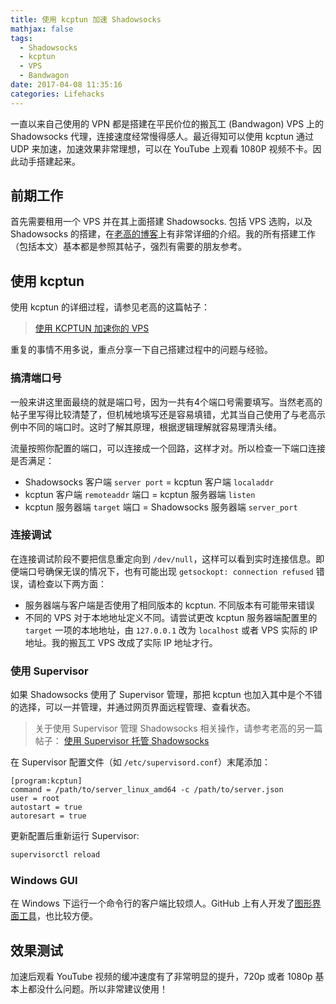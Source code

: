 ```yaml
---
title: 使用 kcptun 加速 Shadowsocks
mathjax: false
tags:
  - Shadowsocks
  - kcptun
  - VPS
  - Bandwagon
date: 2017-04-08 11:35:16
categories: Lifehacks
---
```


一直以来自己使用的 VPN 都是搭建在平民价位的搬瓦工 (Bandwagon) VPS 上的 Shadowsocks 代理，连接速度经常慢得感人。最近得知可以使用 kcptun 通过 UDP 来加速，加速效果非常理想，可以在 YouTube 上观看 1080P 视频不卡。因此动手搭建起来。

<!-- more -->

## 前期工作

首先需要租用一个 VPS 并在其上面搭建 Shadowsocks. 包括 VPS 选购，以及 Shadowsocks 的搭建，在[老高的博客](https://blog.phpgao.com/)上有非常详细的介绍。我的所有搭建工作（包括本文）基本都是参照其帖子，强烈有需要的朋友参考。

## 使用 kcptun

使用 kcptun 的详细过程，请参见老高的这篇帖子：
> [使用 KCPTUN 加速你的 VPS](https://blog.phpgao.com/kcptun.html)

重复的事情不用多说，重点分享一下自己搭建过程中的问题与经验。

### 搞清端口号
一般来讲这里面最绕的就是端口号，因为一共有4个端口号需要填写。当然老高的帖子里写得比较清楚了，但机械地填写还是容易填错，尤其当自己使用了与老高示例中不同的端口时。这时了解其原理，根据逻辑理解就容易理清头绪。

流量按照你配置的端口，可以连接成一个回路，这样才对。所以检查一下端口连接是否满足：
- Shadowsocks 客户端 `server port` = kcptun 客户端 `localaddr`
- kcptun 客户端 `remoteaddr` 端口 = kcptun 服务器端 `listen`
- kcptun 服务器端 `target` 端口 = Shadowsocks 服务器端 `server_port`

### 连接调试
在连接调试阶段不要把信息重定向到 `/dev/null`，这样可以看到实时连接信息。即便端口号确保无误的情况下，也有可能出现 `getsockopt: connection refused` 错误，请检查以下两方面：
- 服务器端与客户端是否使用了相同版本的 kcptun. 不同版本有可能带来错误
- 不同的 VPS 对于本地地址定义不同。请尝试更改 kcptun 服务器端配置里的 `target` 一项的本地地址，由 `127.0.0.1` 改为 `localhost` 或者 VPS 实际的 IP 地址。我的搬瓦工 VPS 改成了实际 IP 地址才行。

### 使用 Supervisor
如果 Shadowsocks 使用了 Supervisor 管理，那把 kcptun 也加入其中是个不错的选择，可以一并管理，并通过网页界面远程管理、查看状态。

> 关于使用 Supervisor 管理 Shadowsocks 相关操作，请参考老高的另一篇帖子：
> [使用 Supervisor 托管 Shadowsocks](https://blog.phpgao.com/supervisor_shadowsocks.html)

在 Supervisor 配置文件（如 `/etc/supervisord.conf`）末尾添加：
```
[program:kcptun]
command = /path/to/server_linux_amd64 -c /path/to/server.json
user = root
autostart = true
autoresart = true
```

更新配置后重新运行 Supervisor:
```bash
supervisorctl reload
```

### Windows GUI
在 Windows 下运行一个命令行的客户端比较烦人。GitHub 上有人开发了[图形界面工具](https://github.com/GangZhuo/kcptun-gui-windows/releases)，也比较方便。

## 效果测试
加速后观看 YouTube 视频的缓冲速度有了非常明显的提升，720p 或者 1080p 基本上都没什么问题。所以非常建议使用！